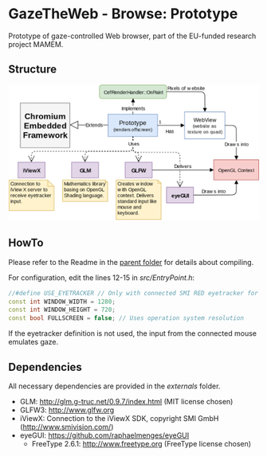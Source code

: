 # GazeTheWeb - Browse: Prototype
Prototype of gaze-controlled Web browser, part of the EU-funded research project MAMEM.

## Structure
![Structure](media/Structure.png)

## HowTo
Please refer to the Readme in the [parent folder](https://github.com/MAMEM/GazeTheWeb/tree/master/Browse) for details about compiling.

For configuration, edit the lines 12-15 in _src/EntryPoint.h_:
```C++
//#define USE_EYETRACKER // Only with connected SMI RED eyetracker for the moment
const int WINDOW_WIDTH = 1280;
const int WINDOW_HEIGHT = 720;
const bool FULLSCREEN = false; // Uses operation system resolution
```
If the eyetracker definition is not used, the input from the connected mouse emulates gaze.

## Dependencies
All necessary dependencies are provided in the _externals_ folder.
* GLM: http://glm.g-truc.net/0.9.7/index.html (MIT license chosen)
* GLFW3: http://www.glfw.org
* iViewX: Connection to the iViewX SDK, copyright SMI GmbH (http://www.smivision.com/)
* eyeGUI: https://github.com/raphaelmenges/eyeGUI
  * FreeType 2.6.1: http://www.freetype.org (FreeType license chosen)